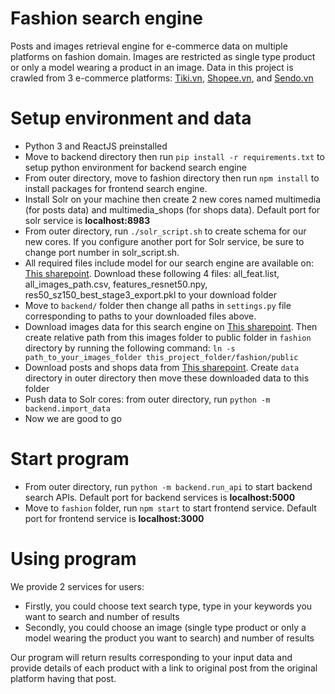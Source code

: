 # Fashion search engine

Posts and images retrieval engine for e-commerce data on multiple platforms on fashion domain. Images are restricted as single type product or only a model wearing a product in an image. Data in this project is crawled from 3 e-commerce platforms: [Tiki.vn](tiki.vn), [Shopee.vn](shopee.vn), and [Sendo.vn](sendo.vn)

# Setup environment and data

- Python 3 and ReactJS preinstalled
- Move to backend directory then run `pip install -r requirements.txt` to setup python environment for backend search engine
- From outer directory, move to fashion directory then run `npm install` to install packages for frontend search engine.
- Install Solr on your machine then create 2 new cores named multimedia (for posts data) and multimedia_shops (for shops data). Default port for solr service is **localhost:8983**
- From outer directory, run `./solr_script.sh` to create schema for our new cores. If you configure another port for Solr service, be sure to change port number in solr_script.sh.
- All required files include model for our search engine are available on: [This sharepoint](https://husteduvn-my.sharepoint.com/personal/thanh_lt163705_sis_hust_edu_vn/_layouts/15/onedrive.aspx?id=%2Fpersonal%2Fthanh%5Flt163705%5Fsis%5Fhust%5Fedu%5Fvn%2FDocuments%2Fdata%2Fmulti%5Fmedia%2Ffeature%5Ffrom%5Fpretrained&originalPath=aHR0cHM6Ly9odXN0ZWR1dm4tbXkuc2hhcmVwb2ludC5jb20vOmY6L2cvcGVyc29uYWwvdGhhbmhfbHQxNjM3MDVfc2lzX2h1c3RfZWR1X3ZuL0VuQWhJeTIwT3BOQ3VXWlNxVVRmSGZ3QlRtVzBRQ2ppLUVnUVpaVW1RcUQxVXc_cnRpbWU9Nk1Zc3duSUEyRWc). Download these following 4 files: all_feat.list, all_images_path.csv, features_resnet50.npy, res50_sz150_best_stage3_export.pkl to your download folder
- Move to `backend/` folder then change all paths in `settings.py` file corresponding to paths to your downloaded files above.
- Download images data for this search engine on [This sharepoint](https://husteduvn-my.sharepoint.com/:u:/g/personal/thanh_lt163705_sis_hust_edu_vn/EchO3VtpXRFKmGq1z9UFPkIBN_AkZ9tjlkOThdNbUxF4RQ?e=W73ZdN). Then create relative path from this images folder to public folder in `fashion` directory by running the following command: `ln -s path_to_your_images_folder this_project_folder/fashion/public`
- Download posts and shops data from [This sharepoint](). Create `data` directory in outer directory then move these downloaded data to this folder
- Push data to Solr cores: from outer directory, run `python -m backend.import_data`
- Now we are good to go

# Start program

- From outer directory, run `python -m backend.run_api` to start backend search APIs. Default port for backend services is **localhost:5000**
- Move to `fashion` folder, run `npm start` to start frontend service. Default port for frontend service is **localhost:3000**

# Using program

We provide 2 services for users: 
- Firstly, you could choose text search type, type in your keywords you want to search and number of results
- Secondly, you could choose an image (single type product or only a model wearing the product you want to search) and number of results

Our program will return results corresponding to your input data and provide details of each product with a link to original post from the original platform having that post.

